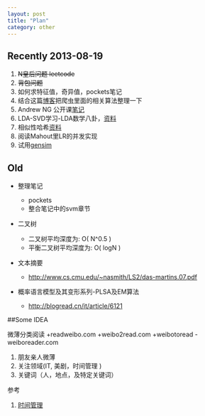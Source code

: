 ```yaml
---
layout: post
title: "Plan"
category: other
---
```


## Recently 2013-08-19

1. <s>N皇后问题 leetcode</s>
1. <s>背包问题</s>
1. 如何求特征值，奇异值，pockets笔记
1. 结合这篇[博客](http://itindex.net/detail/39767-url-%E7%9B%B8%E4%BC%BC-%E8%AE%A1%E7%AE%97)把爬虫里面的相关算法整理一下
1. Andrew NG 公开课[笔记](http://cs229.stanford.edu/notes/cs229-notes1.pdf)
1. LDA-SVD学习-LDA数学八卦，[资料](file:///home/plex/wksp//svd-lsi/)
1. 相似性哈希[资料](file:///home/plex/wksp/simhash/)
1. 阅读Mahout里LR的并发实现
1. 试用[gensim](http://pypi.python.org/simple/gensim/)

## Old

* 整理笔记
    * pockets
    * 整合笔记中的svm章节

* 二叉树
    * 二叉树平均深度为: O( N^0.5 )
    * 平衡二叉树平均深度为: O( logN )

* 文本摘要
    * http://www.cs.cmu.edu/~nasmith/LS2/das-martins.07.pdf

* 概率语言模型及其变形系列-PLSA及EM算法
    * http://blogread.cn/it/article/6121

##Some IDEA

微薄分类阅读 +readweibo.com +weibo2read.com +weibotoread -weiboreader.com

1. 朋友亲人微薄 
2. 关注领域(IT, 美剧，时间管理 ) 
3. 关键词（人，地点，及特定关键词）

参考
1. [时间管理](http://jianshu.io/p/A1nxyt)
